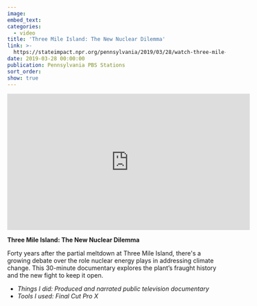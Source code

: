 ```yaml
---
image:
embed_text:
categories:
  - video
title: 'Three Mile Island: The New Nuclear Dilemma'
link: >-
  https://stateimpact.npr.org/pennsylvania/2019/03/28/watch-three-mile-mile-island-the-new-nuclear-dilemma/
date: 2019-03-28 00:00:00
publication: Pennsylvania PBS Stations
sort_order:
show: true
---
```


<div class="cms-embed" data-cms-embed="PGlmcmFtZSB3aWR0aD0iNTYwIiBoZWlnaHQ9IjMxNSIgc3JjPSJodHRwczovL3d3dy55b3V0dWJlLmNvbS9lbWJlZC9vaDVCbHVldFRuTSIgZnJhbWVib3JkZXI9IjAiIGFsbG93PSJhY2NlbGVyb21ldGVyOyBhdXRvcGxheTsgZW5jcnlwdGVkLW1lZGlhOyBneXJvc2NvcGU7IHBpY3R1cmUtaW4tcGljdHVyZSIgYWxsb3dmdWxsc2NyZWVuPjwvaWZyYW1lPg=="><iframe width="560" height="315" src="https://www.youtube.com/embed/oh5BluetTnM" frameborder="0" allow="accelerometer; autoplay; encrypted-media; gyroscope; picture-in-picture" allowfullscreen=""></iframe></div>

**Three Mile Island: The New Nuclear Dilemma&nbsp;**

Forty years after the partial meltdown at Three Mile Island, there's a growing debate over the role nuclear energy plays in addressing climate change. This 30-minute documentary explores the plant’s fraught history and the new fight to keep it open.

* *Things I did: Produced and narrated public television documentary*
* *Tools I used: Final Cut Pro X*